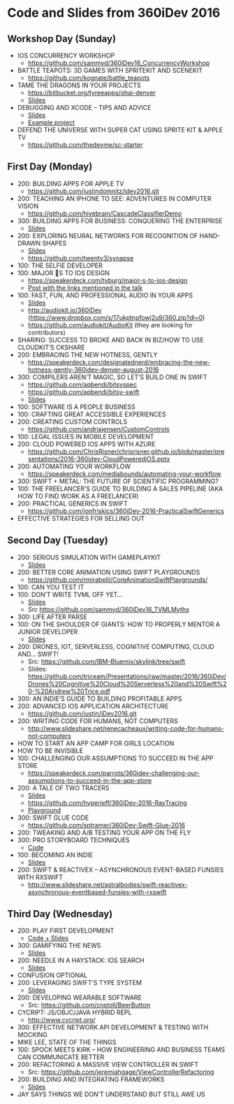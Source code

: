 # Code and Slides from 360iDev 2016

## Workshop Day (Sunday)
* IOS CONCURRENCY WORKSHOP
    * https://github.com/sammyd/360iDev16_ConcurrencyWorkshop
* BATTLE TEAPOTS: 3D GAMES WITH SPRITEKIT AND SCENEKIT
    * https://github.com/kognate/battle_teapots
* TAME THE DRAGONS IN YOUR PROJECTS
    * https://bitbucket.org/tyreeapps/ohai-denver
    * [Slides](resources/TAME%20THE%20DRAGONS%20IN%20YOUR%20PROJECTS/TAME%20THE%20DRAGONS%20IN%20YOUR%20PROJECTS.zip)
* DEBUGGING AND XCODE – TIPS AND ADVICE
    * [Slides](resources/DEBUGGING%20AND%20XCODE%20–%20TIPS%20AND%20ADVICE/DebuggingTipsAndTechnique-KHG-360iDev2016.pdf)
    * [Example project](resources/DEBUGGING%20AND%20XCODE%20–%20TIPS%20AND%20ADVICE/DebuggingAppV6.zip)
* DEFEND THE UNIVERSE WITH SUPER CAT USING SPRITE KIT & APPLE TV
    * https://github.com/thedevme/sc-starter

## First Day (Monday)
* 200: BUILDING APPS FOR APPLE TV
    * https://github.com/justindomnitz/idev2016.git
* 200: TEACHING AN IPHONE TO SEE: ADVENTURES IN COMPUTER VISION
    * https://github.com/hivebrain/CascadeClassifierDemo
* 300: BUILDING APPS FOR BUSINESS: CONQUERING THE ENTERPRISE
    * [Slides](resources/BUILDING%20APPS%20FOR%20BUSINESS:%20CONQUERING%20THE%20ENTERPRISE/jennyblumberg_enterprisemobileB2Bapps_360iDev2016.pdf)
* 200: EXPLORING NEURAL NETWORKS FOR RECOGNITION OF HAND-DRAWN SHAPES
    * [Slides](resources/EXPLORING%20NEURAL%20NETWORKS%20FOR%20RECOGNITION%20OF%20HAND-DRAWN%20SHAPES/Exploring%20Neural%20Networks.pdf)
    * https://github.com/twenty3/synapse
* 100: THE SELFIE DEVELOPER
* 100: MAJOR 🔑S TO IOS DESIGN
    * https://speakerdeck.com/tyburg/major-s-to-ios-design
    * [Post with the links mentioned in the talk](https://medium.com/@tyburg/major-s-to-ios-design-links-28cdf0afee01#.8vm3n3x6u)
* 100: FAST, FUN, AND PROFESSIONAL AUDIO IN YOUR APPS
    * [Slides](https://www.dropbox.com/s/87zyk0vw19lurlw/360iDev_AudioPresentation.key?dl=0)
    * http://audiokit.io/360iDev (https://www.dropbox.com/s/17ukptnpfowj2u9/360.zip?dl=0)
    * https://github.com/audiokit/AudioKit (they are looking for contributors)
* SHARING: SUCCESS TO BROKE AND BACK IN BIZ/HOW TO USE CLOUDKIT’S CKSHARE
* 200: EMBRACING THE NEW HOTNESS, GENTLY
    * https://speakerdeck.com/designatednerd/embracing-the-new-hotness-gently-360idev-denver-august-2016
* 300: COMPILERS AREN’T MAGIC, SO LET’S BUILD ONE IN SWIFT
    * https://github.com/apbendi/bitsyspec
    * https://github.com/apbendi/bitsy-swift
    * [Slides](resources/COMPILERS%20AREN’T%20MAGIC%2C%20SO%20LET’S%20BUILD%20ONE%20IN%20SWIFT/Compiler-Talk.key)
* 100: SOFTWARE IS A PEOPLE BUSINESS
* 100: CRAFTING GREAT ACCESSIBLE EXPERIENCES
* 200: CREATING CUSTOM CONTROLS
    * https://github.com/andriajensen/CustomControls
* 100: LEGAL ISSUES IN MOBILE DEVELOPMENT
* 200: CLOUD POWERED IOS APPS WITH AZURE
    * https://github.com/ChrisRisner/chrisrisner.github.io/blob/master/presentations/2016-360idev-CloudPowerediOS.pptx
* 200: AUTOMATING YOUR WORKFLOW
    * https://speakerdeck.com/mediabounds/automating-your-workflow
* 300: SWIFT + METAL: THE FUTURE OF SCIENTIFIC PROGRAMMING?
* 100: THE FREELANCER’S GUIDE TO BUILDING A SALES PIPELINE (AKA HOW TO FIND WORK AS A FREELANCER)
* 200: PRACTICAL GENERICS IN SWIFT
    * https://github.com/jonfriskics/360iDev-2016-PracticalSwiftGenerics
* EFFECTIVE STRATEGIES FOR SELLING OUT

## Second Day (Tuesday)
* 200: SERIOUS SIMULATION WITH GAMEPLAYKIT
    * [Slides](https://www.dropbox.com/s/9rbufpvx1tmzcxq/SeriousSimulationWithGameplayKit-AdamEberbach-360iDev2016.pdf?dl=0)
* 200: BETTER CORE ANIMATION USING SWIFT PLAYGROUNDS
    * https://github.com/rmirabelli/CoreAnimationSwiftPlaygrounds/
* 100: CAN YOU TEST IT
* 100: DON’T WRITE TVML OFF YET…
    * [Slides](https://speakerdeck.com/sammyd/tvml-myths-or-why-you-shouldnt-write-tvml-off-dot-dot-dot-yet)
    * Src https://github.com/sammyd/360iDev16_TVMLMyths
* 300: LIFE AFTER PARSE
* 100: ON THE SHOULDER OF GIANTS: HOW TO PROPERLY MENTOR A JUNIOR DEVELOPER
    * [Slides](resources/ON%20THE%20SHOULDER%20OF%20GIANTS%20-%20HOW%20TO%20PROPERLY%20MENTOR%20A%20JUNIOR%20DEVELOPER/On%20the%20Shoulder%20Of%20Giants%20-%20How%20To%20Properly%20Mentor%20A%20Junior%20Developer.pdf)
* 200: DRONES, IOT, SERVERLESS, COGNITIVE COMPUTING, CLOUD AND… SWIFT!
    * Src: https://github.com/IBM-Bluemix/skylink/tree/swift
    * Slides: https://github.com/triceam/Presentations/raw/master/2016/360iDev/Drones%20Cognitive%20Cloud%20Serverless%20and%20Swift%20-%20Andrew%20Trice.pdf
* 300: AN INDIE’S GUIDE TO BUILDING PROFITABLE APPS
* 200: ADVANCED IOS APPLICATION ARCHITECTURE
    * https://github.com/justin/iDev2016.git
* 200: WRITING CODE FOR HUMANS, NOT COMPUTERS
    * http://www.slideshare.net/renecacheaux/writing-code-for-humans-not-computers
* HOW TO START AN APP CAMP FOR GIRLS LOCATION
* HOW TO BE INVISIBLE
* 100: CHALLENGING OUR ASSUMPTIONS TO SUCCEED IN THE APP STORE
    * https://speakerdeck.com/parrots/360idev-challenging-our-assumptions-to-succeed-in-the-app-store
* 200: A TALE OF TWO TRACERS
    * [Slides](resources/A%20TALE%20OF%20TWO%20TRACERS/TwoTracers-360iDev-2016.key.pdf)
    * https://github.com/hyperjeff/360iDev-2016-RayTracing
    * [Playground](resources/A%20TALE%20OF%20TWO%20TRACERS/360iDev-2016-RayTracing-master.zip)
* 300: SWIFT GLUE CODE
    * https://github.com/sptramer/360iDev-Swift-Glue-2016
* 200: TWEAKING AND A/B TESTING YOUR APP ON THE FLY
* 300: PRO STORYBOARD TECHNIQUES
    * [Code](resources/PRO%20STORYBOARD%20TECHNIQUES/Pro%20Storyboard%20Techniques.zip)
* 100: BECOMING AN INDIE
    * [Slides](resources/BECOMING%20AN%20INDIE/Becoming%20an%20Indie.pdf)
* 200: SWIFT & REACTIVEX – ASYNCHRONOUS EVENT-BASED FUNSIES WITH RXSWIFT
    * http://www.slideshare.net/astralbodies/swift-reactivex-asynchronous-eventbased-funsies-with-rxswift

## Third Day (Wednesday)
* 200: PLAY FIRST DEVELOPMENT
    * [Code + Slides](http://tinyurl.com/PlayFirstDev-360iDev2016)
* 300: GAMIFYING THE NEWS
    * [Slides](https://github.com/ArtSabintsev/Gamifying-the-News-360iDev-2016/)
* 200: NEEDLE IN A HAYSTACK: IOS SEARCH
    * [Slides](https://speakerdeck.com/mblackmon/search-in-ios-9-needle-in-a-haystack)
* CONFUSION OPTIONAL
* 200: LEVERAGING SWIFT’S TYPE SYSTEM
    * [Slides](https://speakerdeck.com/benjamin_encz/leveraging-swifts-type-system)
* 200: DEVELOPING WEARABLE SOFTWARE
    * Src: https://github.com/cnstoll/BeerButton
* CYCRIPT: JS/OBJC/JAVA HYBRID REPL
    * http://www.cycript.org/
* 300: EFFECTIVE NETWORK API DEVELOPMENT & TESTING WITH MOCKING
* MIKE LEE, STATE OF THE THINGS
* 100: SPOCK MEETS KIRK – HOW ENGINEERING AND BUSINESS TEAMS CAN COMMUNICATE BETTER
* 200: REFACTORING A MASSIVE VIEW CONTROLLER IN SWIFT
    * Src: https://github.com/jeremiahgage/ViewControllerRefactoring
* 200: BUILDING AND INTEGRATING FRAMEWORKS
    * [Slides](https://github.com/soolwan/360iDev2016)
* JAY SAYS THINGS WE DON’T UNDERSTAND BUT STILL AWE US

